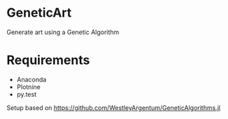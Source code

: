 # GeneticArt
Generate art using a Genetic Algorithm

# Requirements
 - Anaconda
 - Plotnine
 - py.test

Setup based on https://github.com/WestleyArgentum/GeneticAlgorithms.jl
